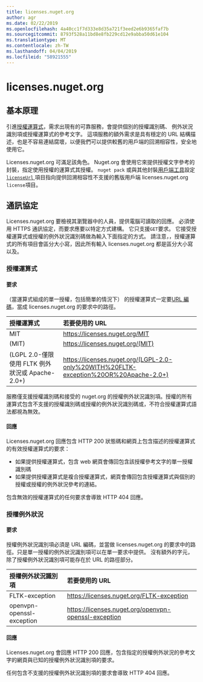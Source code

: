```yaml
---
title: licenses.nuget.org
author: agr
ms.date: 02/22/2019
ms.openlocfilehash: 4a40cc1f7d333e8d35a721f3eed2e6b9365faf7b
ms.sourcegitcommit: 8793f528a11bd8e8fb229cd12e9abba50d61e104
ms.translationtype: MT
ms.contentlocale: zh-TW
ms.lasthandoff: 04/04/2019
ms.locfileid: "58921555"
---
```

# <a name="licensesnugetorg"></a>licenses.nuget.org

## <a name="rationale"></a>基本原理

引進[授權運算式](nuspec.md#license)，需求出現有的可靠服務，會提供個別的授權識別碼、 例外狀況識別項或授權運算式的參考文字。
這項服務的額外需求是具有穩定的 URL 結構描述，也是不容易連結腐壞，以便我們可以提供較舊的用戶端的回溯相容性，安全地使用它。

Licenses.nuget.org 可滿足該角色。 Nuget.org 會使用它來提供授權文字參考的封裝，指定使用授權的運算式其授權。 `nuget pack` 或與其他封裝[用戶端工具](https://docs.microsoft.com/en-us/nuget/install-nuget-client-tools)設定[ `licenseUrl` ](nuspec.md#licenseurl)項目指向提供回溯相容性不支援的舊版用戶端 licenses.nuget.org `license`項目。

## <a name="protocol"></a>通訊協定

Licenses.nuget.org 要檢視其瀏覽器中的人員，提供電腦可讀取的回應。
必須使用 HTTPS 通訊協定，而要求應要以特定方式建構。 它只支援`GET`要求。
它接受授權運算式或授權的例外狀況識別碼做為輸入下面指定的方式。 請注意，，授權運算式的所有項目會區分大小寫，因此所有輸入 licenses.nuget.org 都是區分大小寫以及。

### <a name="license-expressions"></a>授權運算式

#### <a name="request"></a>要求

（當運算式組成的單一授權，包括簡單的情況下） 的授權運算式一定要[URL 編碼](https://tools.ietf.org/html/rfc3986#section-2.1)，當成 licenses.nuget.org 的要求中的路徑。

| 授權運算式 | 若要使用的 URL |
|:---|:---|
| MIT                                                | <https://licenses.nuget.org/MIT> |
| (MIT)                                              | <https://licenses.nuget.org/(MIT)> |
| (LGPL 2.0-僅限使用 FLTK 例外狀況或 Apache-2.0+) | <https://licenses.nuget.org/(LGPL-2.0-only%20WITH%20FLTK-exception%20OR%20Apache-2.0+)> |

服務僅支援授權識別碼和接受的 nuget.org 的授權例外狀況識別項。授權的所有運算式包含不支援的授權識別碼或授權的例外狀況識別碼或，不符合授權運算式語法都視為無效。

#### <a name="response"></a>回應

Licenses.nuget.org 回應包含 HTTP 200 狀態碼和網頁上包含描述的授權運算式的有效授權運算式的要求：

* 如果提供授權運算式，包含 web 網頁會傳回包含該授權參考文字的單一授權識別碼
* 如果提供授權運算式是複合授權運算式，網頁會傳回包含授權運算式與個別的授權或授權的例外狀況參考的連結。

包含無效的授權運算式的任何要求會導致 HTTP 404 回應。

### <a name="license-exceptions"></a>授權例外狀況

#### <a name="request"></a>要求

授權例外狀況識別項必須是 URL 編碼，並當做 licenses.nuget.org 的要求中的路徑。只是單一授權的例外狀況識別項可以在單一要求中提供。 沒有額外的字元，除了授權例外狀況識別項可能存在於 URL 的路徑部分。

| 授權例外狀況識別項 | 若要使用的 URL |
|:---|:---|
|FLTK-exception            | <https://licenses.nuget.org/FLTK-exception> |
|openvpn-openssl-exception | <https://licenses.nuget.org/openvpn-openssl-exception> |

#### <a name="response"></a>回應

Licenses.nuget.org 會回應 HTTP 200 回應，包含指定的授權例外狀況的參考文字的網頁與已知的授權例外狀況識別項的要求。

任何包含不支援的授權例外狀況識別項的要求會導致 HTTP 404 回應。